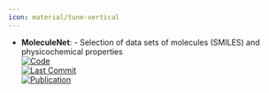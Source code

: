 ```yaml
---
icon: material/tune-vertical
---
```


- **MoleculeNet**: - Selection of data sets of molecules (SMILES) and physicochemical properties  
	[![Code](https://img.shields.io/github/stars/GLambard/Molecules_Dataset_Collection?style=for-the-badge&logo=github)](https://github.com/GLambard/Molecules_Dataset_Collection?tab=readme-ov-file)  
	[![Last Commit](https://img.shields.io/github/last-commit/GLambard/Molecules_Dataset_Collection?style=for-the-badge&logo=github)](https://github.com/GLambard/Molecules_Dataset_Collection?tab=readme-ov-file)  
	[![Publication](https://img.shields.io/badge/Publication-Citations:1472-blue?style=for-the-badge&logo=bookstack)](https://doi.org/10.1039/c7sc02664a)  
